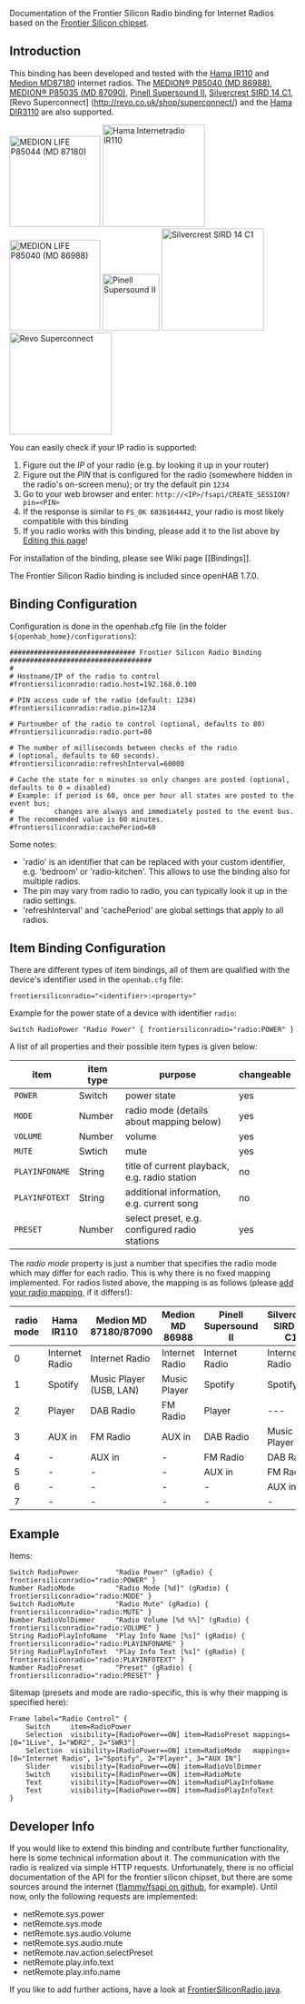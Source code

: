 Documentation of the Frontier Silicon Radio binding for Internet Radios based on the [Frontier Silicon chipset](http://www.frontier-silicon.com/digital-radio-solutions).

## Introduction

This binding has been developed and tested with the [Hama IR110](https://de.hama.com/00054823/hama-internetradio-ir110) and [Medion MD87180](https://www.medion.com/de/service/start/_product.php?msn=50047825&gid=00) internet radios. 
The [MEDION® P85040 (MD 86988)](http://medion.scene7.com/is/image/Medion/50046868_PIC-Q?$m$), [MEDION® P85035 (MD 87090)](https://medion.scene7.com/is/image/Medion/50048568_PIC-Q?$m$), [Pinell Supersound II](http://www.pinell.no/en/products/pinell-supersound-ii-white//), [Silvercrest SIRD 14 C1](http://www.lidl.de/de/silvercrest-stereo-internetradio-sird-14-c1/p208310), [Revo Superconnect] (http://revo.co.uk/shop/superconnect/) and the [Hama DIR3110](https://de.hama.com/00054824/hama-digitalradio-dir3110-internetradio-dab+-fm-app-steuerung) are also supported.

[<img src="http://internetradio.medion.com/images/md87180_small.jpg" alt="MEDION LIFE P85044 (MD 87180)" height="160">](http://internetradio.medion.com/)
[<img src="https://de.hama.com/bilder/00054/abb/00054823abb.jpg" alt="Hama Internetradio IR110" height="180">](https://de.hama.com/00054823/hama-internetradio-ir110)
[<img src="http://internetradio.medion.com/images/md86988_small.jpg" alt="MEDION LIFE P85040 (MD 86988)" height="160">](http://internetradio.medion.com/)
[<img src="http://www.pinell.no/sitefiles/site8/shop/pinell-supersound-ii-white3.jpg" alt="Pinell Supersound II" height="100">](http://pinell.no/en/)
[<img src="http://www.lidl.de/media/product/0/2/0/8/3/1/0/silvercrest-stereo-internetradio-sird-14-c1.jpg" alt="Silvercrest SIRD 14 C1" height="180">](http://www.lidl.de/de/dab-/-internetradios/c15246)
[<img src="http://revo.co.uk/assets/2013/10/H2_WNT_BLK_SUPERHERO2-486x395.jpg" alt="Revo Superconnect" height="180">](http://revo.co.uk/shop/superconnect/)

You can easily check if your IP radio is supported:

1. Figure out the *IP* of your radio (e.g. by looking it up in your router)
2. Figure out the *PIN* that is configured for the radio (somewhere hidden in the radio's on-screen menu); or try the default pin `1234`
3. Go to your web browser and enter: `http://<IP>/fsapi/CREATE_SESSION?pin=<PIN>`
4. If the response is similar to `FS_OK 6836164442`, your radio is most likely compatible with this binding
5. If you radio works with this binding, please add it to the list above by [Editing this page](Frontier-Silicon-Radio-Binding/_edit)!

For installation of the binding, please see Wiki page [[Bindings]].

The Frontier Silicon Radio binding is included since openHAB 1.7.0.


## Binding Configuration

Configuration is done in the openhab.cfg file (in the folder `${openhab_home}/configurations`):

    ############################### Frontier Silicon Radio Binding ###################################
    #
    # Hostname/IP of the radio to control
    #frontiersiliconradio:radio.host=192.168.0.100
    
    # PIN access code of the radio (default: 1234)
    #frontiersiliconradio:radio.pin=1234
    
    # Portnumber of the radio to control (optional, defaults to 80)
    #frontiersiliconradio:radio.port=80
    
    # The number of milliseconds between checks of the radio
    # (optional, defaults to 60 seconds).
    #frontiersiliconradio:refreshInterval=60000
    
    # Cache the state for n minutes so only changes are posted (optional, defaults to 0 = disabled)
    # Example: if period is 60, once per hour all states are posted to the event bus;
    #          changes are always and immediately posted to the event bus.
    # The recommended value is 60 minutes.
    #frontiersiliconradio:cachePeriod=60

Some notes:
* 'radio' is an identifier that can be replaced with your custom identifier, e.g. 'bedroom' or 'radio-kitchen'. This allows to use the binding also for multiple radios.
* The pin may vary from radio to radio, you can typically look it up in the radio settings.
* 'refreshInterval' and 'cachePeriod' are global settings that apply to all radios.


## Item Binding Configuration

There are different types of item bindings, all of them are qualified with the device's identifier used in the `openhab.cfg` file:

    frontiersiliconradio="<identifier>:<property>"

Example for the power state of a device with identifier `radio`:

    Switch RadioPower "Radio Power" { frontiersiliconradio="radio:POWER" }

A list of all properties and their possible item types is given below:

| item | item type | purpose | changeable |
| --- | --- | --- | --- |
| `POWER` | Switch | power state | yes
| `MODE` | Number | radio mode (details about mapping below) | yes
| `VOLUME` | Number | volume | yes
| `MUTE` | Swtich | mute | yes
| `PLAYINFONAME` | String | title of current playback, e.g. radio station | no
| `PLAYINFOTEXT` | String | additional information, e.g. current song | no
| `PRESET` | Number | select preset, e.g. configured radio stations | yes

The *radio mode* property is just a number that specifies the radio mode which may differ for each radio. This is why there is no fixed mapping implemented. For radios listed above, the mapping is as follows (please [add your radio mapping](Frontier-Silicon-Radio-Binding/_edit), if it differs!):

| radio mode | Hama IR110 | Medion MD 87180/87090  | Medion MD 86988| Pinell Supersound II| Silvercrest SIRD 14 C1 | Revo Superconnect | Hama DIR3110 
| --- | --- | --- | --- | --- | --- | --- | ---
| 0 | Internet Radio | Internet Radio | Internet Radio | Internet Radio | Internet Radio | Internet Radio | Internet Radio
| 1 | Spotify | Music Player (USB, LAN) | Music Player | Spotify | Spotify | Spotify | Spotify
| 2 | Player | DAB Radio | FM Radio | Player | --- | --- | Player 
| 3 | AUX in | FM Radio | AUX in | DAB Radio | Music Player | Music Player | DAB Radio
| 4 | - | AUX in | - | FM Radio | DAB Radio | DAB Radio | - 
| 5 | - | - | - | AUX in | FM Radio | FM Radio | - 
| 6 | - | - | - | - | AUX in | AUX in | - 
| 7 | - | - | - | - | - | Bluetooth | - 

## Example

Items:

    Switch RadioPower         "Radio Power" (gRadio) { frontiersiliconradio="radio:POWER" }
    Number RadioMode          "Radio Mode [%d]" (gRadio) { frontiersiliconradio="radio:MODE" }
    Switch RadioMute          "Radio Mute" (gRadio) { frontiersiliconradio="radio:MUTE" } 
    Number RadioVolDimmer     "Radio Volume [%d %%]" (gRadio) { frontiersiliconradio="radio:VOLUME" } 
    String RadioPlayInfoName  "Play Info Name [%s]" (gRadio) { frontiersiliconradio="radio:PLAYINFONAME" }
    String RadioPlayInfoText  "Play Info Text [%s]" (gRadio) { frontiersiliconradio="radio:PLAYINFOTEXT" }
    Number RadioPreset        "Preset" (gRadio) { frontiersiliconradio="radio:PRESET" }

Sitemap (presets and mode are radio-specific, this is why their mapping is specified here):

    Frame label="Radio Control" {
        Switch     item=RadioPower
        Selection  visibility=[RadioPower==ON] item=RadioPreset mappings=[0="1Live", 1="WDR2", 2="SWR3"]
        Selection  visibility=[RadioPower==ON] item=RadioMode   mappings=[0="Internet Radio", 1="Spotify", 2="Player", 3="AUX IN"]
        Slider     visibility=[RadioPower==ON] item=RadioVolDimmer
        Switch     visibility=[RadioPower==ON] item=RadioMute
        Text       visibility=[RadioPower==ON] item=RadioPlayInfoName
        Text       visibility=[RadioPower==ON] item=RadioPlayInfoText
    }


## Developer Info

If you would like to extend this binding and contribute further functionality, here is some technical information about it. The communication with the radio is realized via simple HTTP requests. Unfortunately, there is no official documentation of the API for the frontier silicon chipset, but there are some sources around the internet ([flammy/fsapi on github](https://github.com/flammy/fsapi/blob/master/classes/fsapi.php), for example). Until now, only the following requests are implemented:
* netRemote.sys.power
* netRemote.sys.mode
* netRemote.sys.audio.volume
* netRemote.sys.audio.mute
* netRemote.nav.action.selectPreset
* netRemote.play.info.text
* netRemote.play.info.name

If you like to add further actions, have a look at [FrontierSiliconRadio.java](https://github.com/openhab/openhab/blob/master/bundles/binding/org.openhab.binding.frontiersiliconradio/src/main/java/org/openhab/binding/frontiersiliconradio/internal/FrontierSiliconRadio.java).